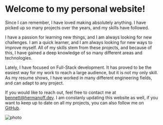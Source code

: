 # Welcome to my personal website!

Since I can remember, I have loved making absolutely anything. I have picked up so many projects over the years, and my skills have followed. 

I have a passion for learning new things, and I am always looking for new challenges. I am a quick learner, and I am always looking for new ways to improve myself. All of my skills stem from these projects, and because of this, I have gained a deep knowledge of so many different areas and technologies.

Lately, I have focused on Full-Stack development. It has proved to be the easiest way for my work to reach a large audience, but it is not my only skill. As my resume shows, I have worked in many different engineering fields, and can adapt to any project.

If you would like to reach out, feel free to contact me at [bennett@hermanoff.dev](mailto:bennett@hermanoff.dev). I am constanly updating this website as well, if you want to keep up to date on all my projects, you can also follow me on [GitHub](https://github.com/xpsking). 

![photo](https://github.com/xpsKING/portfolio/raw/master/src/Content/markdown/images/resume.png)